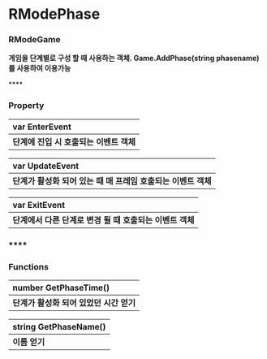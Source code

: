 # RModePhase

### **RModeGame**

**게임을 단계별로 구성 할 때 사용하는 객체. Game.AddPhase\(string phasename\) 를 사용하여 이용가능**

\*\*\*\*

### **Property**

| **var EnterEvent** |
| :--- |
| **단계에 진입 시 호출되는 이벤트 객체** |

| **var UpdateEvent** |
| :--- |
| **단계가 활성화 되어 있는 때 매 프레임 호출되는 이벤트 객체** |

| **var ExitEvent** |
| :--- |
| **단계에서 다른 단계로 변경 될 때 호출되는 이벤트 객체** |

### \*\*\*\*

### **Functions**

| **number GetPhaseTime\(\)** |
| :--- |
| **단계가 활성화 되어 있었던 시간 얻기** |

| **string GetPhaseName\(\)** |
| :--- |
| **이름 얻기** |

